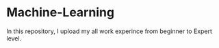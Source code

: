 # Machine-Learning
In this repository, I upload my all work experince from beginner to Expert level.

